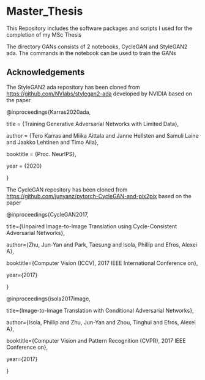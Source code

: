 # Master_Thesis
This Repository includes the software packages and scripts I used for the completion of my MSc Thesis

The directory GANs consists of 2 notebooks, CycleGAN and StyleGAN2 ada. The commands in the notebook can be used to train the GANs 


## Acknowledgements

The StyleGAN2 ada repository has been cloned from https://github.com/NVlabs/stylegan2-ada developed by NVIDIA based on the paper 

@inproceedings{Karras2020ada,

  title     = {Training Generative Adversarial Networks with Limited Data},
  
  author    = {Tero Karras and Miika Aittala and Janne Hellsten and Samuli Laine and Jaakko Lehtinen and Timo Aila},
  
  booktitle = {Proc. NeurIPS},
  
  year      = {2020}
  
}

The CycleGAN repository has been cloned from https://github.com/junyanz/pytorch-CycleGAN-and-pix2pix based on the paper 

@inproceedings{CycleGAN2017,

  title={Unpaired Image-to-Image Translation using Cycle-Consistent Adversarial Networks},
  
  author={Zhu, Jun-Yan and Park, Taesung and Isola, Phillip and Efros, Alexei A},
  
  booktitle={Computer Vision (ICCV), 2017 IEEE International Conference on},
  
  year={2017}
  
}


@inproceedings{isola2017image,

  title={Image-to-Image Translation with Conditional Adversarial Networks},
  
  author={Isola, Phillip and Zhu, Jun-Yan and Zhou, Tinghui and Efros, Alexei A},
  
  booktitle={Computer Vision and Pattern Recognition (CVPR), 2017 IEEE Conference on},
  
  year={2017}
  
}
